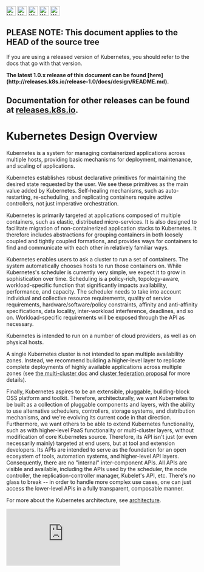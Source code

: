 <!-- BEGIN MUNGE: UNVERSIONED_WARNING -->

<!-- BEGIN STRIP_FOR_RELEASE -->

<img src="http://kubernetes.io/img/warning.png" alt="WARNING"
     width="25" height="25">
<img src="http://kubernetes.io/img/warning.png" alt="WARNING"
     width="25" height="25">
<img src="http://kubernetes.io/img/warning.png" alt="WARNING"
     width="25" height="25">
<img src="http://kubernetes.io/img/warning.png" alt="WARNING"
     width="25" height="25">
<img src="http://kubernetes.io/img/warning.png" alt="WARNING"
     width="25" height="25">

<h2>PLEASE NOTE: This document applies to the HEAD of the source tree</h2>

If you are using a released version of Kubernetes, you should
refer to the docs that go with that version.

<strong>
The latest 1.0.x release of this document can be found
[here](http://releases.k8s.io/release-1.0/docs/design/README.md).

Documentation for other releases can be found at
[releases.k8s.io](http://releases.k8s.io).
</strong>
--

<!-- END STRIP_FOR_RELEASE -->

<!-- END MUNGE: UNVERSIONED_WARNING -->
# Kubernetes Design Overview

Kubernetes is a system for managing containerized applications across multiple hosts, providing basic mechanisms for deployment, maintenance, and scaling of applications. 

Kubernetes establishes robust declarative primitives for maintaining the desired state requested by the user. We see these primitives as the main value added by Kubernetes. Self-healing mechanisms, such as auto-restarting, re-scheduling, and replicating containers require active controllers, not just imperative orchestration.

Kubernetes is primarily targeted at applications composed of multiple containers, such as elastic, distributed micro-services. It is also designed to facilitate migration of non-containerized application stacks to Kubernetes. It therefore includes abstractions for grouping containers in both loosely coupled and tightly coupled formations, and provides ways for containers to find and communicate with each other in relatively familiar ways.

Kubernetes enables users to ask a cluster to run a set of containers. The system automatically chooses hosts to run those containers on. While Kubernetes's scheduler is currently very simple, we expect it to grow in sophistication over time. Scheduling is a policy-rich, topology-aware, workload-specific function that significantly impacts availability, performance, and capacity. The scheduler needs to take into account individual and collective resource requirements, quality of service requirements, hardware/software/policy constraints, affinity and anti-affinity specifications, data locality, inter-workload interference, deadlines, and so on. Workload-specific requirements will be exposed through the API as necessary.

Kubernetes is intended to run on a number of cloud providers, as well as on physical hosts.

A single Kubernetes cluster is not intended to span multiple availability zones. Instead, we recommend building a higher-level layer to replicate complete deployments of highly available applications across multiple zones (see [the multi-cluster doc](../admin/multi-cluster.md) and [cluster federation proposal](../proposals/federation.md) for more details).

Finally, Kubernetes aspires to be an extensible, pluggable, building-block OSS platform and toolkit. Therefore, architecturally, we want Kubernetes to be built as a collection of pluggable components and layers, with the ability to use alternative schedulers, controllers, storage systems, and distribution mechanisms, and we're evolving its current code in that direction. Furthermore, we want others to be able to extend Kubernetes functionality, such as with higher-level PaaS functionality or multi-cluster layers, without modification of core Kubernetes source. Therefore, its API isn't just (or even necessarily mainly) targeted at end users, but at tool and extension developers. Its APIs are intended to serve as the foundation for an open ecosystem of tools, automation systems, and higher-level API layers. Consequently, there are no "internal" inter-component APIs. All APIs are visible and available, including the APIs used by the scheduler, the node controller, the replication-controller manager, Kubelet's API, etc. There's no glass to break -- in order to handle more complex use cases, one can just access the lower-level APIs in a fully transparent, composable manner.

For more about the Kubernetes architecture, see [architecture](architecture.md).


<!-- BEGIN MUNGE: GENERATED_ANALYTICS -->
[![Analytics](https://kubernetes-site.appspot.com/UA-36037335-10/GitHub/docs/design/README.md?pixel)]()
<!-- END MUNGE: GENERATED_ANALYTICS -->
